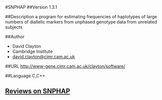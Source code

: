 #SNPHAP
##Version
1.3.1

##Description
a program for estimating frequencies of haplotypes of large numbers of diallelic markers from unphased genotype data from unrelated subjects

##Author
* David Clayton
* Cambridge Institute
* david.clayton@cimr.cam.ac.uk

##URL
http://www-gene.cimr.cam.ac.uk/clayton/software/

##Language
C,C++


## [Reviews on SNPHAP](https://github.com/gaow/genetic-analysis-software/issues/537)